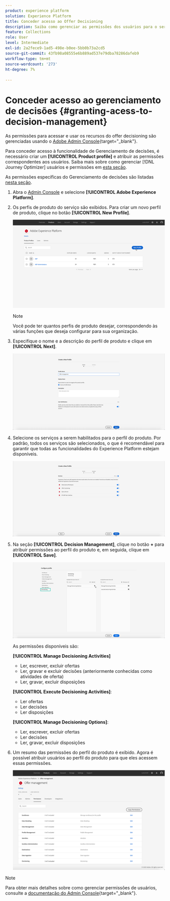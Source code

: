 ```yaml
---
product: experience platform
solution: Experience Platform
title: Conceder acesso ao Offer Decisioning
description: Saiba como gerenciar as permissões dos usuários para o serviço Offer Decisioning via Adobe Admin Console.
feature: Collections
role: User
level: Intermediate
exl-id: 2a2fece9-1ad5-498e-b0ee-5bb0b73a2cd5
source-git-commit: 43fb98a08555e6b889ad537e79dba78286dafeb9
workflow-type: tm+mt
source-wordcount: '273'
ht-degree: 7%

---
```


# Conceder acesso ao gerenciamento de decisões {#granting-acess-to-decision-management}

As permissões para acessar e usar os recursos do offer decisioning são gerenciadas usando o [Adobe Admin Console](https://helpx.adobe.com/br/enterprise/managing/user-guide.html){target=&quot;_blank&quot;}.

Para conceder acesso à funcionalidade de Gerenciamento de decisões, é necessário criar um **[!UICONTROL Product profile]** e atribuir as permissões correspondentes aos usuários. Saiba mais sobre como gerenciar [!DNL Journey Optimizer] usuários e permissões em [esta seção](../../administration/permissions.md).

As permissões específicas do Gerenciamento de decisões são listadas [nesta seção](../../administration/high-low-permissions.md#manage-decisioning).

<!--If you are a [!DNL Journey Optimizer] user leveraging the **Decision Management** functionality, you need to have the [Decision management permissions](../../administration/high-low-permissions.md#decisions-permissions) enabled to acces all related capabilities. Learn more on managing [!DNL Journey Optimizer] users and permissions in [this section](../../administration/permissions.md).

If you are an [Adobe Experience Platform](https://experienceleague.adobe.com/docs/experience-platform/landing/home.html){target="_blank"} user leveraging the **Offer Decisioning** application service, follow the steps [below](#granting-acess-to-offer-decisioning) to grant access to [!DNL Offer Decisioning].

Grant access to Offer Decisioning

The steps below only apply to **Experience Platform users** leveraging the [!DNL Offer Decisioning] service.-->

1. Abra o [Admin Console](https://helpx.adobe.com/enterprise/managing/user-guide.html) e selecione **[!UICONTROL Adobe Experience Platform]**.

   <!--![](../../assets/offers_admin_console.png)-->

1. Os perfis de produto do serviço são exibidos. Para criar um novo perfil de produto, clique no botão **[!UICONTROL New Profile]**.

   ![](../../assets/offers_rights_productprofile.png)

   >[!NOTE]
   >
   >Você pode ter quantos perfis de produto desejar, correspondendo às várias funções que deseja configurar para sua organização.

1. Especifique o nome e a descrição do perfil de produto e clique em **[!UICONTROL Next]**.

   ![](../../assets/create-product-profile.png)

   <!--To access the product profile’s permissions, select the **[!UICONTROL Permissions]** line.-->

1. Selecione os serviços a serem habilitados para o perfil do produto. Por padrão, todos os serviços são selecionados, o que é recomendável para garantir que todas as funcionalidades do Experience Platform estejam disponíveis.

   ![](../../assets/enable-services.png)

1. Na seção **[!UICONTROL Decision Management]**, clique no botão **+** para atribuir permissões ao perfil do produto e, em seguida, clique em **[!UICONTROL Save]**.

   ![](../../assets/configure-profile.png)

   As permissões disponíveis são:

   **[!UICONTROL Manage Decisioning Activities]**

   * Ler, escrever, excluir ofertas
   * Ler, gravar e excluir decisões (anteriormente conhecidas como atividades de oferta)
   * Ler, gravar, excluir disposições

   **[!UICONTROL Execute Decisioning Activities]**:

   * Ler ofertas
   * Ler decisões
   * Ler disposições

   **[!UICONTROL Manage Decisioning Options]**:

   * Ler, escrever, excluir ofertas
   * Ler decisões
   * Ler, gravar, excluir disposições



1. Um resumo das permissões do perfil do produto é exibido. Agora é possível atribuir usuários ao perfil do produto para que eles acessem essas permissões.

   ![](../../assets/product-profile-created.png)

>[!NOTE]
>
>Para obter mais detalhes sobre como gerenciar permissões de usuários, consulte a [documentação do Admin Console](https://helpx.adobe.com/enterprise/managing/user-guide.html){target=&quot;_blank&quot;}.

